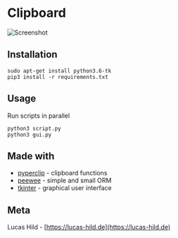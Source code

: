 # Clipboard


![Screenshot](https://raw.githubusercontent.com/Lanseuo/challenges/community/53/Lanseuo/screenshot.png)

## Installation

```
sudo apt-get install python3.6-tk
pip3 install -r requirements.txt
```

## Usage

Run scripts in parallel

```
python3 script.py
python3 gui.py
```

## Made with

- [pyperclip](https://github.com/asweigart/pyperclip) - clipboard functions
- [peewee](http://docs.peewee-orm.com/en/latest/) - simple and small ORM
- [tkinter](https://docs.python.org/3/library/tk.html) - graphical user interface


## Meta

Lucas Hild - [https://lucas-hild.de](https://lucas-hild.de)  
